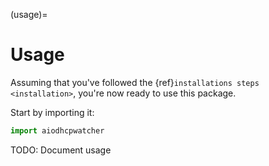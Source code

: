 (usage)=

# Usage

Assuming that you've followed the {ref}`installations steps <installation>`, you're now ready to use this package.

Start by importing it:

```python
import aiodhcpwatcher
```

TODO: Document usage
